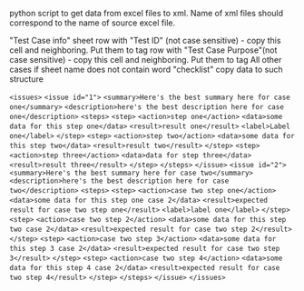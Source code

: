 python script to get data from excel files to xml. Name of xml files should correspond to the name of source excel file.

"Test Case info" sheet
row with "Test ID" (not case sensitive) - copy this cell and neighboring. Put them to tag <caseId>
row with "Test Case Purpose"(not case sensitive) - copy this cell and neighboring. Put them to tag <casePurpose>
All other cases if sheet name does not contain word "checklist"
copy data to such structure

`<issues>`
`<issue id="1">`
`<summary>Here's the best summary here for case one</summary>`
`<description>here's the best description here for case one</description>`
`<steps>`
`<step>`
`<action>step one</action>`
`<data>some data for this step one</data>`
`<result>result one</result>`
`<label>Label one</label>`
`</step>`
`<step>`
`<action>step two</action>`
`<data>some data for this step two</data>`
`<result>result two</result>`
`</step>`
`<step>`
`<action>step three</action>`
`<data>data for step three</data>`
`<result>result three</result>`
`</step>`
`</steps>`
`</issue>`
`<issue id="2">`
`<summary>Here's the best summary here for case two</summary>`
`<description>here's the best description here for case two</description>`
`<steps>`
`<step>`
`<action>case two step one</action>`
`<data>some data for this step one case 2</data>`
`<result>expected result for case two step one</result>`
`<label>label one</label>`
`</step>`
`<step>`
`<action>case two step 2</action>`
`<data>some data for this step two case 2</data>`
`<result>expected result for case two step 2</result>`
`</step>`
`<step>`
`<action>case two step 3</action>`
`<data>some data for this step 3 case 2</data>`
`<result>expected result for case two step 3</result>`
`</step>`
`<step>`
`<action>case two step 4</action>`
`<data>some data for this step 4 case 2</data>`
`<result>expected result for case two step 4</result>`
`</step>`
`</steps>`
`</issue>`
`</issues>`
